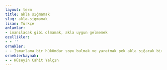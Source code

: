```yaml
---
layout: term
title: akla sığmamak
slug: akla-sigmamak
lisan: Türkçe
anlamlar:
- inanılacak gibi olmamak, akla uygun gelmemek
ozellikler:
- - ''
ornekler:
- - Ismarlama bir hükümdar soyu bulmak ve yaratmak pek akla sığacak bir yol görünmüyordu.
orneklerkaynak:
- - Hüseyin Cahit Yalçın
---
```

